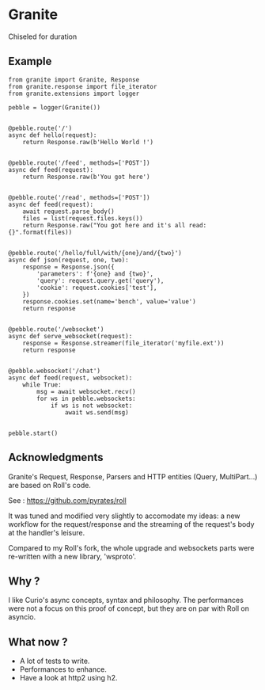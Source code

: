 Granite
=======

Chiseled for duration

Example
-------


    from granite import Granite, Response
    from granite.response import file_iterator
    from granite.extensions import logger

    pebble = logger(Granite())


    @pebble.route('/')
    async def hello(request):
        return Response.raw(b'Hello World !')


    @pebble.route('/feed', methods=['POST'])
    async def feed(request):
        return Response.raw(b'You got here')


    @pebble.route('/read', methods=['POST'])
    async def feed(request):
        await request.parse_body()
        files = list(request.files.keys())
        return Response.raw("You got here and it's all read: {}".format(files))


    @pebble.route('/hello/full/with/{one}/and/{two}')
    async def json(request, one, two):    
        response = Response.json({
            'parameters': f'{one} and {two}',
            'query': request.query.get('query'),
            'cookie': request.cookies['test'],
        })
        response.cookies.set(name='bench', value='value')
        return response


    @pebble.route('/websocket')
    async def serve_websocket(request):
        response = Response.streamer(file_iterator('myfile.ext'))
        return response


    @pebble.websocket('/chat')
    async def feed(request, websocket):
        while True:
            msg = await websocket.recv()
            for ws in pebble.websockets:
                if ws is not websocket:
                    await ws.send(msg)


    pebble.start()


Acknowledgments
---------------

Granite's Request, Response, Parsers and HTTP entities (Query,
MultiPart...) are based on Roll's code.

See : https://github.com/pyrates/roll

It was tuned and modified very slightly to accomodate my ideas: a new
workflow for the request/response and the streaming of the request's
body at the handler's leisure.

Compared to my Roll's fork, the whole upgrade and websockets parts
were re-written with a new library, 'wsproto'.

Why ?
-----

I like Curio's async concepts, syntax and philosophy.
The performances were not a focus on this proof of concept, but they
are on par with Roll on asyncio.

What now ?
----------

  - A lot of tests to write.
  - Performances to enhance.
  - Have a look at http2 using h2.
